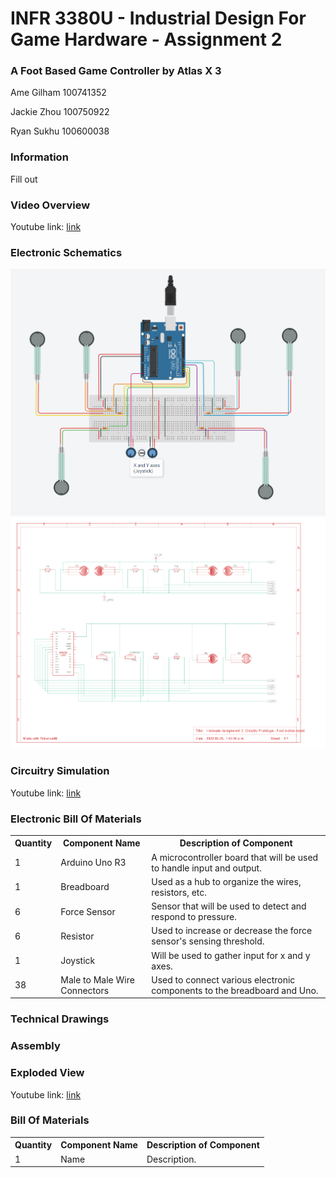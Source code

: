 # INFR 3380U - Industrial Design For Game Hardware - Assignment 2

### A Foot Based Game Controller by Atlas X 3

Ame Gilham 100741352

Jackie Zhou 100750922

Ryan Sukhu 100600038

### Information
Fill out

### Video Overview
Youtube link: [link](link "Youtube")

### Electronic Schematics

![Schematic1](Images/ElectronicSchematics.png)
![Schematic2](Images/ElectronicSchematics2.png)

### Circuitry Simulation

Youtube link: [link](link "Youtube")

### Electronic Bill Of Materials

<table style="margin-left: auto; margin-right: auto;">
  <tr><th>Quantity</th>           <th>Component Name</th>      <th>Description of Component</th></tr>
  <tr><td>1</td>   <td>Arduino Uno R3</td>       <td>A microcontroller board that will be used to handle input and output.</td></tr>
  <tr><td>1</td>   <td>Breadboard</td>       <td>Used as a hub to organize the wires, resistors, etc.</td></tr>
  <tr><td>6</td>   <td>Force Sensor</td>       <td>Sensor that will be used to detect and respond to pressure.</td></tr>
  <tr><td>6</td>   <td>Resistor</td>       <td>Used to increase or decrease the force sensor's sensing threshold.</td></tr>
  <tr><td>1</td>   <td>Joystick</td>       <td>Will be used to gather input for x and y axes.</td></tr>
  <tr><td>38</td>   <td>Male to Male Wire Connectors</td>       <td>Used to connect various electronic components to the breadboard and Uno.</td></tr>
</table>
 

### Technical Drawings


### Assembly


### Exploded View

Youtube link: [link](link "Youtube")

### Bill Of Materials

<table style="margin-left: auto; margin-right: auto;">
  <tr><th>Quantity</th>           <th>Component Name</th>      <th>Description of Component</th></tr>
  <tr><td>1</td>   <td>Name</td>       <td>Description.</td></tr>
</table>